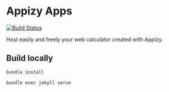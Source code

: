 # Appizy Apps

[![Build Status](https://travis-ci.org/Appizy/apps.svg?branch=master)](https://travis-ci.org/Appizy/apps)

Host easily and freely your web calculator created with Appizy.

## Build locally

```
bundle install

bundle exec jekyll serve
```
